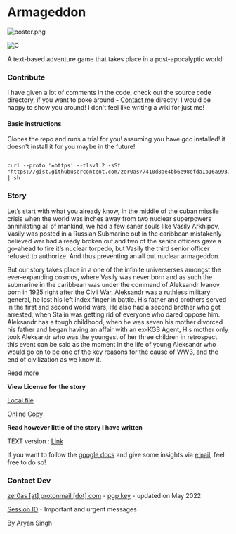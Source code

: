 # Armageddon
![poster.png](https://i.postimg.cc/KYGrv60z/poster.png)

![C](https://img.shields.io/badge/c-%2300599C.svg?style=for-the-badge&logo=c&logoColor=white)

A text-based adventure game that takes place in a post-apocalyptic world!

###  Contribute
I have given a lot of comments in the code, check out the source code directory, if you want to poke around - [Contact me](mailto:zer0as@protonmail.com) directly! I would be happy to show you around!
I don't feel like writing a wiki for just me!

#### Basic instructions
Clones the repo and runs a trial for you! assuming you have gcc installed! it doesn't install it for you maybe in the future!

```

curl --proto '=https' --tlsv1.2 -sSf "https://gist.githubusercontent.com/zer0as/7410d8ae4bb6e98efda1b16a9931bc61/raw/d7af0bab7a59ebf54d5bc1c651c589a7a3220653/armageddon.sh" | sh

```

### Story

Let’s start with what you already know, In the middle of the cuban missile crisis when the world was inches away from two nuclear superpowers annihilating all of mankind, we had a few saner souls like Vasily Arkhipov, Vasily was posted in a Russian Submarine out in the caribbean mistakenly believed war had already broken out and two of the senior officers gave a go-ahead to fire it’s nuclear torpedo, but Vasily the third senior officer refused to authorize. And thus preventing an all out nuclear armageddon.

But our story takes place in a one of the infinite universerses amongst the ever-expanding cosmos, where Vasily was never born and as such the submarine in the caribbean was under the command of Aleksandr Ivanov born in 1925 right after the Civil War, Aleksandr was a ruthless military general, he lost his left index finger in battle. His father and brothers served in the first and second world wars, He also had a second brother who got arrested, when Stalin was getting rid of everyone who dared oppose him. Aleksandr has a tough childhood, when he was seven his mother divorced his father and began having an affair with an ex-KGB Agent, His mother only took Aleksandr who was the youngest of her three children in retrospect this event can be said as the moment in the life of young Aleksandr who would go on to be one of the key reasons for the cause of WW3, and the end of civilization as we know it. 

[Read more](https://docs.google.com/document/d/1t-PScF10V-9tUAijPzSxc7GzbxREe3G_ePgKVec02mk/edit?usp=sharing)

**View License for the story** 

 [Local file](./story/LICENSE)
 
 [Online Copy](https://creativecommons.org/licenses/by-nc-nd/4.0/legalcode)

**Read however little of the story I have written** 

TEXT version : [Link](./story/story.txt) 

If you want to follow the [google docs](https://docs.google.com/document/d/1t-PScF10V-9tUAijPzSxc7GzbxREe3G_ePgKVec02mk/edit?usp=sharing) and give some insights via [email](mailto:zer0as@protonmail.com), feel free to do so!

### Contact Dev

[zer0as [at] protonmail [dot] com](mailto:ze0as@protonmail.com)     - 
[pgp key](https://pastebin.com/87P0zkfa) - updated on May 2022

[Session ID](https://pastebin.com/5Knd9U9m) - Important and urgent messages

By Aryan Singh